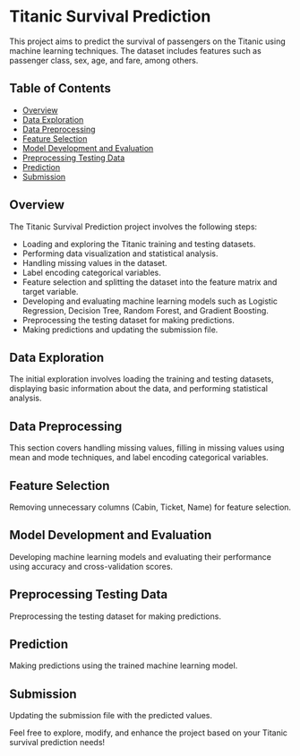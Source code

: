 # Titanic Survival Prediction

This project aims to predict the survival of passengers on the Titanic using machine learning techniques. The dataset includes features such as passenger class, sex, age, and fare, among others.

## Table of Contents

- [Overview](#overview)
- [Data Exploration](#data-exploration)
- [Data Preprocessing](#data-preprocessing)
- [Feature Selection](#feature-selection)
- [Model Development and Evaluation](#model-development-and-evaluation)
- [Preprocessing Testing Data](#preprocessing-testing-data)
- [Prediction](#prediction)
- [Submission](#submission)

## Overview

The Titanic Survival Prediction project involves the following steps:

- Loading and exploring the Titanic training and testing datasets.
- Performing data visualization and statistical analysis.
- Handling missing values in the dataset.
- Label encoding categorical variables.
- Feature selection and splitting the dataset into the feature matrix and target variable.
- Developing and evaluating machine learning models such as Logistic Regression, Decision Tree, Random Forest, and Gradient Boosting.
- Preprocessing the testing dataset for making predictions.
- Making predictions and updating the submission file.

## Data Exploration

The initial exploration involves loading the training and testing datasets, displaying basic information about the data, and performing statistical analysis.

## Data Preprocessing

This section covers handling missing values, filling in missing values using mean and mode techniques, and label encoding categorical variables.

## Feature Selection

Removing unnecessary columns (Cabin, Ticket, Name) for feature selection.

## Model Development and Evaluation

Developing machine learning models and evaluating their performance using accuracy and cross-validation scores.

## Preprocessing Testing Data

Preprocessing the testing dataset for making predictions.

## Prediction

Making predictions using the trained machine learning model.

## Submission

Updating the submission file with the predicted values.

Feel free to explore, modify, and enhance the project based on your Titanic survival prediction needs!
